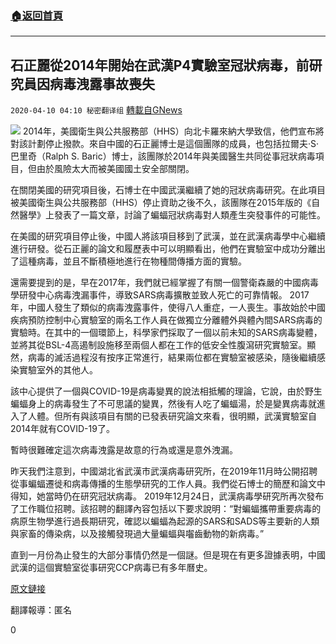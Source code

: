 ###  [:house:返回首頁](https://github.com/ourhimalayas/txt)
---

## 石正麗從2014年開始在武漢P4實驗室冠狀病毒，前研究員因病毒洩露事故喪失
`2020-04-10 04:10 秘密翻译组` [轉載自GNews](https://gnews.org/zh-hant/168253/)

![](https://s3.amazonaws.com/gnews-media-offload/wp-content/uploads/2020/04/10040848/1-47.png)
2014年，美國衛生與公共服務部（HHS）向北卡羅來納大學致信，他們宣布將對該計劃停止撥款。來自中國的石正麗博士是這個團隊的成員，也包括拉爾夫·S·巴里奇（Ralph S. Baric）博士，該團隊於2014年與美國醫生共同從事冠狀病毒項目，但由於風險太大而被美國國土安全部關閉。

在關閉美國的研究項目後，石博士在中國武漢繼續了她的冠狀病毒研究。在此項目被美國衛生與公共服務部（HHS）停止資助之後不久，該團隊在2015年版的《自然醫學》上發表了一篇文章，討論了蝙蝠冠狀病毒對人類產生突發事件的可能性。

在美國的研究項目停止後，中國人將該項目移到了武漢，並在武漢病毒學中心繼續進行研發。從石正麗的論文和履歷表中可以明顯看出，他們在實驗室中成功分離出了這種病毒，並且不斷積極地進行在物種間傳播方面的實驗。

還需要提到的是，早在2017年，我們就已經掌握了有關一個警衛森嚴的中國病毒學研發中心病毒洩漏事件，導致SARS病毒擴散並致人死亡的可靠情報。 2017年，中國人發生了類似的病毒洩露事件，使得八人重症，一人喪生。事故始於中國疾病預防控制中心實驗室的兩名工作人員在做獨立分離體外與體內間SARS病毒的實驗時。在其中的一個環節上，科學家們採取了一個以前未知的SARS病毒變體，並將其從BSL-4高遏制設施移至兩個人都在工作的低安全性腹瀉研究實驗室。顯然，病毒的滅活過程沒有按序正常進行，結果兩位都在實驗室被感染，隨後繼續感染實驗室外的其他人。

該中心提供了一個與COVID-19是病毒變異的說法相抵觸的理論，它說，由於野生蝙蝠身上的病毒發生了不可思議的變異，然後有人吃了蝙蝠湯，於是變異病毒就進入了人體。但所有與該項目有關的已發表研究論文來看，很明顯，武漢實驗室自2014年就有COVID-19了。

暫時很難確定這次病毒洩露是故意的行為或還是意外洩漏。

昨天我們注意到，中國湖北省武漢市武漢病毒研究所，在2019年11月時公開招聘從事蝙蝠遷徙和病毒傳播的生態學研究的工作人員。我們從石博士的簡歷和論文中得知，她當時仍在研究冠狀病毒。 2019年12月24日，武漢病毒學研究所再次發布了工作職位招聘。該招聘的翻譯內容包括以下要求說明：“對蝙蝠攜帶重要病毒的病原生物學進行過長期研究，確認以蝙蝠為起源的SARS和SADS等主要新的人類與家畜的傳染病，以及接觸發現過大量蝙蝠與囓齒動物的新病毒。”

直到一月份為止發生的大部分事情仍然是一個謎。但是現在有更多證據表明，中國武漢的這個實驗室從事研究CCP病毒已有多年曆史。

[原文鏈接](https://www.thegatewaypundit.com/2020/04/huge-exclusive-chinese-doctor-shi-zhengli-ran-coronavirus-research-wuhan-us-project-shut-dhs-2014-risky-prior-leak-killed-researcher/)

翻譯報導：匿名

0
